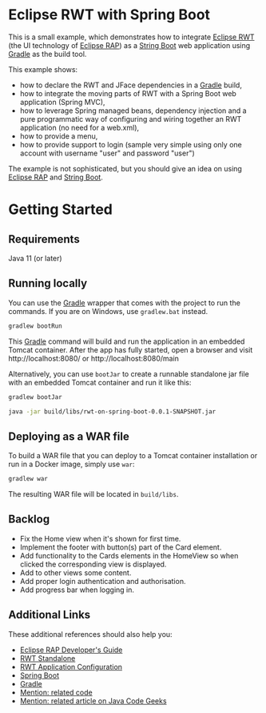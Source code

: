 # Eclipse RWT with Spring Boot
This is a small example, which demonstrates how to integrate [Eclipse RWT](https://www.eclipse.org/rap/) (the UI technology of [Eclipse RAP](https://www.eclipse.org/rap/developers-guide/)) as a [String Boot](https://spring.io/projects/spring-boot) web application using [Gradle](https://docs.gradle.org/current/userguide/userguide.html) as the build tool.

This example shows:
* how to declare the RWT and JFace dependencies in a [Gradle](https://docs.gradle.org/current/userguide/userguide.html) build,
* how to integrate the moving parts of RWT with a Spring Boot web application (Spring MVC),
* how to leverage Spring managed beans, dependency injection and a pure programmatic way of configuring and wiring together an RWT application (no need for a web.xml),
* how to provide a menu,
* how to provide support to login (sample very simple using only one account with username "user" and password "user")

The example is not sophisticated, but you should give an idea on using [Eclipse RAP](https://www.eclipse.org/rap/developers-guide/) and [String Boot](https://spring.io/projects/spring-boot).

# Getting Started

## Requirements

Java 11 (or later)

## Running locally

You can use the [Gradle](https://docs.gradle.org/current/userguide/userguide.html) wrapper that comes with the project to run the commands.
If you are on Windows, use `gradlew.bat` instead.

```bash
gradlew bootRun
```

This [Gradle](https://docs.gradle.org/current/userguide/userguide.html) command will build and run the application in an embedded Tomcat container.
After the app has fully started, open a browser and visit http://localhost:8080/ or http://localhost:8080/main

Alternatively, you can use `bootJar` to create a runnable standalone jar file with an embedded Tomcat container and run it like this:

```bash
gradlew bootJar

java -jar build/libs/rwt-on-spring-boot-0.0.1-SNAPSHOT.jar
```

## Deploying as a WAR file

To build a WAR file that you can deploy to a Tomcat container installation or run in a Docker image, simply use `war`:

```bash
gradlew war
```

The resulting WAR file will be located in `build/libs`.

## Backlog

* Fix the Home view when it's shown for first time.
* Implement the footer with button(s) part of the Card element.
* Add functionality to the Cards elements in the HomeView so when clicked the corresponding view is displayed.
* Add to other views some content.
* Add proper login authentication and authorisation.
* Add progress bar when logging in.

## Additional Links
These additional references should also help you:

* [Eclipse RAP Developer's Guide](https://www.eclipse.org/rap/developers-guide/)
* [RWT Standalone](https://www.eclipse.org/rap/developers-guide/devguide.php?topic=rwt-standalone.html&version=3.20)
* [RWT Application Configuration](https://www.eclipse.org/rap/developers-guide/devguide.php?topic=application-configuration.html&version=3.20)
* [Spring Boot](https://www.eclipse.org/rap/developers-guide/)
* [Gradle](https://docs.gradle.org/current/userguide/userguide.html)
* [Mention: related code](https://github.com/bwolff/rwt-on-spring-boot)
* [Mention: related article on Java Code Geeks](https://www.javacodegeeks.com/2018/11/eclipse-rap-spring-boot.html)